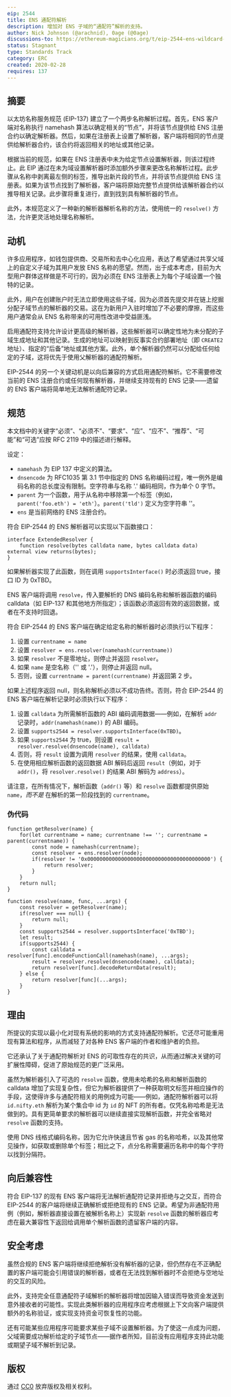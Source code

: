 ```yaml
---
eip: 2544
title: ENS 通配符解析
description: 增加对 ENS 子域的“通配符”解析的支持。
author: Nick Johnson (@arachnid), 0age (@0age)
discussions-to: https://ethereum-magicians.org/t/eip-2544-ens-wildcard-resolution
status: Stagnant
type: Standards Track
category: ERC
created: 2020-02-28
requires: 137
---
```


## 摘要

以太坊名称服务规范 (EIP-137) 建立了一个两步名称解析过程。首先，ENS 客户端对名称执行 namehash 算法以确定相关的“节点”，并将该节点提供给 ENS 注册合约以确定解析器。然后，如果在注册表上设置了解析器，客户端将相同的节点提供给解析器合约，该合约将返回相关的地址或其他记录。

根据当前的规范，如果在 ENS 注册表中未为给定节点设置解析器，则该过程终止。此 EIP 通过在未为域设置解析器时添加额外步骤来更改名称解析过程。此步骤从名称中剥离最左侧的标签，推导出新片段的节点，并将该节点提供给 ENS 注册表。如果为该节点找到了解析器，客户端将原始完整节点提供给该解析器合约以推导相关记录。此步骤将重复进行，直到找到具有解析器的节点。

此外，本规范定义了一种新的解析器解析名称的方法，使用统一的 `resolve()` 方法，允许更灵活地处理名称解析。

## 动机

许多应用程序，如钱包提供商、交易所和去中心化应用，表达了希望通过共享父域上的自定义子域为其用户发放 ENS 名称的愿望。然而，出于成本考虑，目前为大型用户群体这样做是不可行的，因为必须在 ENS 注册表上为每个子域设置一个独特的记录。

此外，用户在创建账户时无法立即使用这些子域，因为必须首先提交并在链上挖掘分配子域节点的解析器的交易。这在为新用户入驻时增加了不必要的摩擦，而这些用户通常会从 ENS 名称带来的可用性改进中受益匪浅。

启用通配符支持允许设计更高级的解析器，这些解析器可以确定性地为未分配的子域生成地址和其他记录。生成的地址可以映射到反事实合约部署地址（即 `CREATE2` 地址）、指定的“后备”地址或其他方案。此外，单个解析器仍然可以分配给任何给定的子域，这将优先于使用父解析器的通配符解析。

EIP-2544 的另一个关键动机是以向后兼容的方式启用通配符解析。它不需要修改当前的 ENS 注册合约或任何现有解析器，并继续支持现有的 ENS 记录——遗留的 ENS 客户端将简单地无法解析通配符记录。

## 规范

本文档中的关键字“必须”、“必须不”、“要求”、“应”、“应不”、“推荐”、“可能”和“可选”应按 RFC 2119 中的描述进行解释。

设定：
 - `namehash` 为 EIP 137 中定义的算法。
 - `dnsencode` 为 RFC1035 第 3.1 节中指定的 DNS 名称编码过程，唯一例外是编码名称的总长度没有限制。空字符串与名称 '.' 编码相同，作为单个 0 字节。
 - `parent` 为一个函数，用于从名称中移除第一个标签（例如，`parent('foo.eth') = 'eth'`）。`parent('tld')` 定义为空字符串 ''。
 - `ens` 是当前网络的 ENS 注册合约。

符合 EIP-2544 的 ENS 解析器可以实现以下函数接口：

```
interface ExtendedResolver {
    function resolve(bytes calldata name, bytes calldata data) external view returns(bytes);
}
```

如果解析器实现了此函数，则在调用 `supportsInterface()` 时必须返回 true，接口 ID 为 0xTBD。

ENS 客户端将调用 `resolve`，传入要解析的 DNS 编码名称和解析器函数的编码 calldata（如 EIP-137 和其他地方所指定）；该函数必须返回有效的返回数据，或者在不支持时回退。

符合 EIP-2544 的 ENS 客户端在确定给定名称的解析器时必须执行以下程序：

1. 设置 `currentname = name`
2. 设置 `resolver = ens.resolver(namehash(currentname))`
3. 如果 `resolver` 不是零地址，则停止并返回 `resolver`。
4. 如果 `name` 是空名称（'' 或 '.'），则停止并返回 null。
5. 否则，设置 `currentname = parent(currentname)` 并返回第 2 步。

如果上述程序返回 null，则名称解析必须以不成功告终。否则，符合 EIP-2544 的 ENS 客户端在解析记录时必须执行以下程序：

1. 设置 `calldata` 为所需解析函数的 ABI 编码调用数据——例如，在解析 `addr` 记录时，`addr(namehash(name))` 的 ABI 编码。
2. 设置 `supports2544 = resolver.supportsInterface(0xTBD)`。
3. 如果 `supports2544` 为 true，则设置 `result = resolver.resolve(dnsencode(name), calldata)`
4. 否则，将 `result` 设置为调用 `resolver` 的结果，使用 `calldata`。
5. 在使用相应解析函数的返回数据 ABI 解码后返回 `result`（例如，对于 `addr()`，将 `resolver.resolve()` 的结果 ABI 解码为 `address`）。

请注意，在所有情况下，解析函数（`addr()` 等）和 `resolve` 函数都提供原始 `name`，*而不是* 在解析的第一阶段找到的 `currentname`。

### 伪代码
```
function getResolver(name) {
    for(let currentname = name; currentname !== ''; currentname = parent(currentname)) {
        const node = namehash(currentname);
        const resolver = ens.resolver(node);
        if(resolver != '0x0000000000000000000000000000000000000000') {
            return resolver;
        }
    }
    return null;
}

function resolve(name, func, ...args) {
    const resolver = getResolver(name);
    if(resolver === null) {
        return null;
    }
    const supports2544 = resolver.supportsInterface('0xTBD');
    let result;
    if(supports2544) {
        const calldata = resolver[func].encodeFunctionCall(namehash(name), ...args);
        result = resolver.resolve(dnsencode(name), calldata);
        return resolver[func].decodeReturnData(result);
    } else {
        return resolver[func](...args);
    }
}
```

## 理由

所提议的实现以最小化对现有系统的影响的方式支持通配符解析。它还尽可能重用现有算法和程序，从而减轻了对各种 ENS 客户端的作者和维护者的负担。

它还承认了关于通配符解析对 ENS 的可取性存在的共识，从而通过解决关键的可扩展性障碍，促进了原始规范的更广泛采用。

虽然为解析器引入了可选的 `resolve` 函数，使用未哈希的名称和解析函数的 calldata 增加了实现复杂性，但它为解析器提供了一种获取明文标签并相应操作的手段，这使得许多与通配符相关的用例成为可能——例如，通配符解析器可以将 `id.nifty.eth` 解析为某个集合中 id 为 `id` 的 NFT 的所有者。仅凭名称哈希是无法做到的。具有更简单要求的解析器可以继续直接实现解析函数，并完全省略对 `resolve` 函数的支持。

使用 DNS 线格式编码名称，因为它允许快速且节省 gas 的名称哈希，以及其他常见操作，如获取或删除单个标签；相比之下，点分名称需要遍历名称中的每个字符以找到分隔符。

## 向后兼容性

符合 EIP-137 的现有 ENS 客户端将无法解析通配符记录并拒绝与之交互，而符合 EIP-2544 的客户端将继续正确解析或拒绝现有的 ENS 记录。希望为非通配符用例（例如，解析器直接设置在被解析名称上）实现新 `resolve` 函数的解析器应考虑在最大兼容性下返回给调用单个解析函数的遗留客户端的内容。
## 安全考虑

虽然合规的 ENS 客户端将继续拒绝解析没有解析器的记录，但仍然存在不正确配置的客户端可能会引用错误的解析器，或者在无法找到解析器时不会拒绝与空地址的交互的风险。

此外，支持完全任意通配符子域解析的解析器将增加因输入错误而导致资金发送到意外接收者的可能性。实现此类解析器的应用程序应考虑根据上下文向客户端提供额外的名称验证，或实现支持资金可恢复性的功能。

还有可能某些应用程序可能要求某些子域不设置解析器。为了使这一点成为问题，父域需要成功解析给定的子域节点——据作者所知，目前没有应用程序支持此功能或期望子域不解析到记录。

## 版权

通过 [CC0](../LICENSE.md) 放弃版权及相关权利。